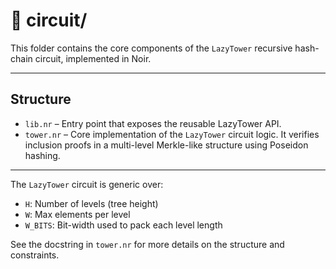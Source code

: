 # 🧩 circuit/

This folder contains the core components of the `LazyTower` recursive hash-chain circuit, implemented in Noir.

---

## Structure

- `lib.nr` – Entry point that exposes the reusable LazyTower API.
- `tower.nr` – Core implementation of the `LazyTower` circuit logic. It verifies inclusion proofs in a multi-level Merkle-like structure using Poseidon hashing.

---

The `LazyTower` circuit is generic over:
- `H`: Number of levels (tree height)
- `W`: Max elements per level
- `W_BITS`: Bit-width used to pack each level length

See the docstring in `tower.nr` for more details on the structure and constraints.